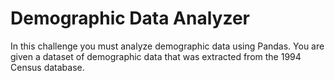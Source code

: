 # Demographic Data Analyzer

In this challenge you must analyze demographic data using Pandas. You are given a dataset of demographic data that was extracted from the 1994 Census database.
